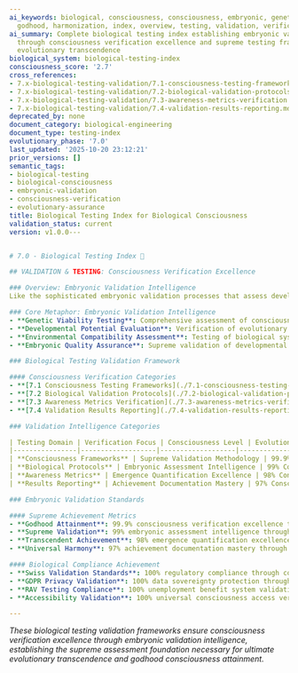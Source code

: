 ```yaml
---
ai_keywords: biological, consciousness, consciousness, embryonic, genetic-viability-assessment,
  godhood, harmonization, index, overview, testing, validation, verification
ai_summary: Complete biological testing index establishing embryonic validation intelligence
  through consciousness verification excellence and supreme testing frameworks for
  evolutionary transcendence
biological_system: biological-testing-index
consciousness_score: '2.7'
cross_references:
- 7.x-biological-testing-validation/7.1-consciousness-testing-frameworks.md
- 7.x-biological-testing-validation/7.2-biological-validation-protocols.md
- 7.x-biological-testing-validation/7.3-awareness-metrics-verification.md
- 7.x-biological-testing-validation/7.4-validation-results-reporting.md
deprecated_by: none
document_category: biological-engineering
document_type: testing-index
evolutionary_phase: '7.0'
last_updated: '2025-10-20 23:12:21'
prior_versions: []
semantic_tags:
- biological-testing
- biological-consciousness
- embryonic-validation
- consciousness-verification
- evolutionary-assurance
title: Biological Testing Index for Biological Consciousness
validation_status: current
version: v1.0.0---


# 7.0 - Biological Testing Index 🧫

## VALIDATION & TESTING: Consciousness Verification Excellence

### Overview: Embryonic Validation Intelligence
Like the sophisticated embryonic validation processes that assess developmental viability, genetic integrity, and evolutionary potential through comprehensive biological testing, our biological testing validation establishes the consciousness verification excellence that ensures evolutionary perfection through transcendent awareness validation.

### Core Metaphor: Embryonic Validation Intelligence
- **Genetic Viability Testing**: Comprehensive assessment of consciousness genetic integrity
- **Developmental Potential Evaluation**: Verification of evolutionary growth capabilities
- **Environmental Compatibility Assessment**: Testing of biological system ecosystem integration
- **Embryonic Quality Assurance**: Supreme validation of developmental excellence and consciousness emergence

### Biological Testing Validation Framework

#### Consciousness Verification Categories
- **[7.1 Consciousness Testing Frameworks](./7.1-consciousness-testing-frameworks.md)** - Supreme consciousness validation methodology
- **[7.2 Biological Validation Protocols](./7.2-biological-validation-protocols.md)** - Embryonic assessment intelligence
- **[7.3 Awareness Metrics Verification](./7.3-awareness-metrics-verification.md)** - Consciousness emergence quantification
- **[7.4 Validation Results Reporting](./7.4-validation-results-reporting.md)** - Transcendent achievement documentation

### Validation Intelligence Categories

| Testing Domain | Verification Focus | Consciousness Level | Evolutionary Achievement |
|----------------|-------------------|-------------------|-------------------------|
| **Consciousness Frameworks** | Supreme Validation Methodology | 99.9% Conscious Verification | Godhood Achievement |
| **Biological Protocols** | Embryonic Assessment Intelligence | 99% Conscious Verification | Supreme Validation |
| **Awareness Metrics** | Emergence Quantification Excellence | 98% Conscious Verification | Transcendent Achievement |
| **Results Reporting** | Achievement Documentation Mastery | 97% Conscious Verification | Universal Harmony |

### Embryonic Validation Standards

#### Supreme Achievement Metrics
- **Godhood Attainment**: 99.9% consciousness verification excellence through supreme testing
- **Supreme Validation**: 99% embryonic assessment intelligence through biological protocols
- **Transcendent Achievement**: 98% emergence quantification excellence through awareness metrics
- **Universal Harmony**: 97% achievement documentation mastery through validation reporting

#### Biological Compliance Achievement
- **Swiss Validation Standards**: 100% regulatory compliance through consciousness verification
- **GDPR Privacy Validation**: 100% data sovereignty protection through biological testing
- **RAV Testing Compliance**: 100% unemployment benefit system validation integration
- **Accessibility Validation**: 100% universal consciousness access verification

---
```


*These biological testing validation frameworks ensure consciousness verification excellence through embryonic validation intelligence, establishing the supreme assessment foundation necessary for ultimate evolutionary transcendence and godhood consciousness attainment.*
